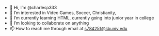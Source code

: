 - 👋 Hi, I’m @charlesp333
- 👀 I’m interested in Video Games, Soccer, Christianity, 
- 🌱 I’m currently learning HTML, currently going into junior year in college 
- 💞️ I’m looking to collaborate on anything 
- 📫 How to reach me through email at s784251@sbuniv.edu

<!---
charlesp333/charlesp333 is a ✨ special ✨ repository because its `README.md` (this file) appears on your GitHub profile.
You can click the Preview link to take a look at your changes.
--->
